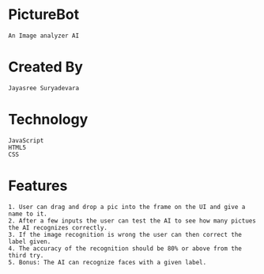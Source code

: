 # PictureBot
	An Image analyzer AI

# Created By
	Jayasree Suryadevara

# Technology
	JavaScript
	HTML5
	CSS

# Features
	1. User can drag and drop a pic into the frame on the UI and give a name to it.
	2. After a few inputs the user can test the AI to see how many pictues the AI recognizes correctly.
	3. If the image recognition is wrong the user can then correct the label given.
	4. The accuracy of the recognition should be 80% or above from the third try.
	5. Bonus: The AI can recognize faces with a given label.
  
